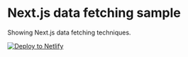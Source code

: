 # Next.js data fetching sample

Showing Next.js data fetching techniques.

[![Deploy to Netlify](https://www.netlify.com/img/deploy/button.svg)](https://app.netlify.com/start/deploy?repository=https://github.com/uniformdev/next-datafetching-sample)